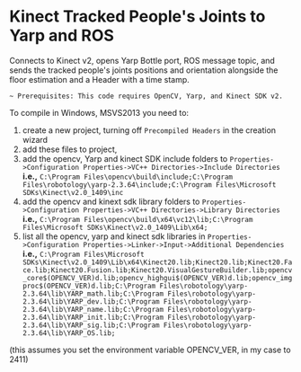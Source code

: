 Kinect Tracked People's Joints to Yarp and ROS
===

Connects to Kinect v2, opens Yarp Bottle port, ROS message topic, and sends the tracked people's joints positions and orientation alongside the floor estimation and a Header with a time stamp.

~~~~~~~~~~~~~~~~
~ Prerequisites: This code requires OpenCV, Yarp, and Kinect SDK v2.
~~~~~~~~~~~~~~~~

To compile in Windows, MSVS2013 you need to:

1. create a new project, turning off `Precompiled Headers` in the creation wizard
2. add these files to project,
3. add the opencv, Yarp and kinect SDK include folders to `Properties->Configuration Properties->VC++ Directories->Include Directories`
**i.e.,** `C:\Program Files\opencv\build\include;C:\Program Files\robotology\yarp-2.3.64\include;C:\Program Files\Microsoft SDKs\Kinect\v2.0_1409\inc`
4. add the opencv and kinext sdk library folders to `Properties->Configuration Properties->VC++ Directories->Library Directories`
**i.e.,** `C:\Program Files\opencv\build\x64\vc12\lib;C:\Program Files\Microsoft SDKs\Kinect\v2.0_1409\Lib\x64;`
5. list all the opencv, yarp and kinect sdk libraries in `Properties->Configuration Properties->Linker->Input->Additional Dependencies` 
**i.e.,** `C:\Program Files\Microsoft SDKs\Kinect\v2.0_1409\Lib\x64\Kinect20.lib;Kinect20.lib;Kinect20.Face.lib;Kinect20.Fusion.lib;Kinect20.VisualGestureBuilder.lib;opencv_core$(OPENCV_VER)d.lib;opencv_highgui$(OPENCV_VER)d.lib;opencv_imgproc$(OPENCV_VER)d.lib;C:\Program Files\robotology\yarp-2.3.64\lib\YARP_math.lib;C:\Program Files\robotology\yarp-2.3.64\lib\YARP_dev.lib;C:\Program Files\robotology\yarp-2.3.64\lib\YARP_name.lib;C:\Program Files\robotology\yarp-2.3.64\lib\YARP_init.lib;C:\Program Files\robotology\yarp-2.3.64\lib\YARP_sig.lib;C:\Program Files\robotology\yarp-2.3.64\lib\YARP_OS.lib;`

(this assumes you set the environment variable OPENCV_VER, in my case to 2411)
